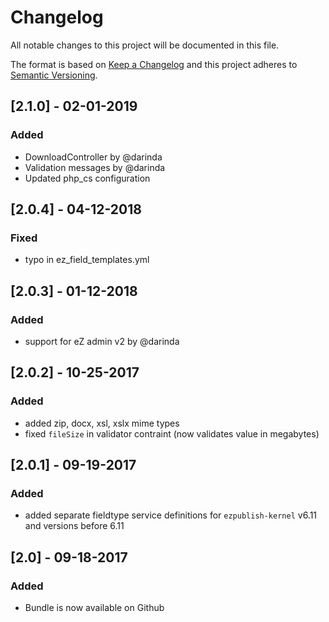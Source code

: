 Changelog
=========

All notable changes to this project will be documented in this file.

The format is based on [Keep a Changelog](http://keepachangelog.com/)
and this project adheres to [Semantic Versioning](http://semver.org/).


## [2.1.0] - 02-01-2019
### Added
- DownloadController by @darinda
- Validation messages by @darinda
- Updated php_cs configuration

## [2.0.4] - 04-12-2018
### Fixed
- typo in ez_field_templates.yml

## [2.0.3] - 01-12-2018
### Added
- support for eZ admin v2 by @darinda

## [2.0.2] - 10-25-2017
### Added
- added zip, docx, xsl, xslx mime types
- fixed `fileSize` in validator contraint (now validates value in megabytes)

## [2.0.1] - 09-19-2017
### Added
- added separate fieldtype service definitions for `ezpublish-kernel` v6.11 and versions before 6.11

## [2.0] - 09-18-2017
### Added
- Bundle is now available on Github

